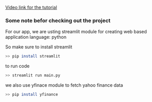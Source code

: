 [Video link for the tutorial](https://www.youtube.com/results?search_query=12+data+science+apps+)

### Some note befor checking out the project

For our app, we are usting streamlit module for creating web based application
language: python

So make sure to install streamlit
```bash
>> pip install streamlit
```
to run code
```bash
>> streamlit run main.py
```

we also use yfinace module to fetch yahoo finance data
```bash
>> pip install yfinance
```
